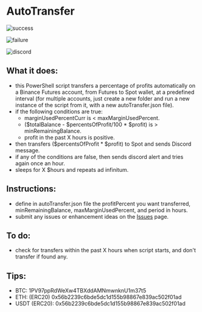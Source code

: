 # AutoTransfer

![success](https://i.imgur.com/RrG82RK.png)

![failure](https://i.imgur.com/7AtDANL.png)

![discord](https://i.imgur.com/GcAIelz.png)

## What it does:
- this PowerShell script transfers a percentage of profits automatically on a Binance Futures account, from Futures to Spot wallet, at a predefined interval (for multiple accounts, just create a new folder and run a new instance of the script from it, with a new autoTransfer.json file).
- if the following conditions are true:
  - marginUsedPercentCurr is < maxMarginUsedPercent.
  - ($totalBalance - $percentsOfProfit/100 * $profit) is > minRemainingBalance.
  - profit in the past X hours is positive.
- then transfers ($percentsOfProfit * $profit) to Spot and sends Discord message.
- if any of the conditions are false, then sends discord alert and tries again once an hour.
- sleeps for X $hours and repeats ad infinitum.

## Instructions:
- define in autoTransfer.json file the profitPercent you want transferred, minRemainingBalance, maxMarginUsedPercent, and period in hours.
- submit any issues or enhancement ideas on the [Issues](https://github.com/daisy613/autoTransfer/issues) page.

## To do:
- check for transfers within the past X hours when script starts, and don't transfer if found any.

## Tips:
- BTC: 1PV97ppRdWeXw4TBXddAMNmwnknU1m37t5
- ETH: (ERC20)  0x56b2239c6bde5dc1d155b98867e839ac502f01ad
- USDT (ERC20): 0x56b2239c6bde5dc1d155b98867e839ac502f01ad
